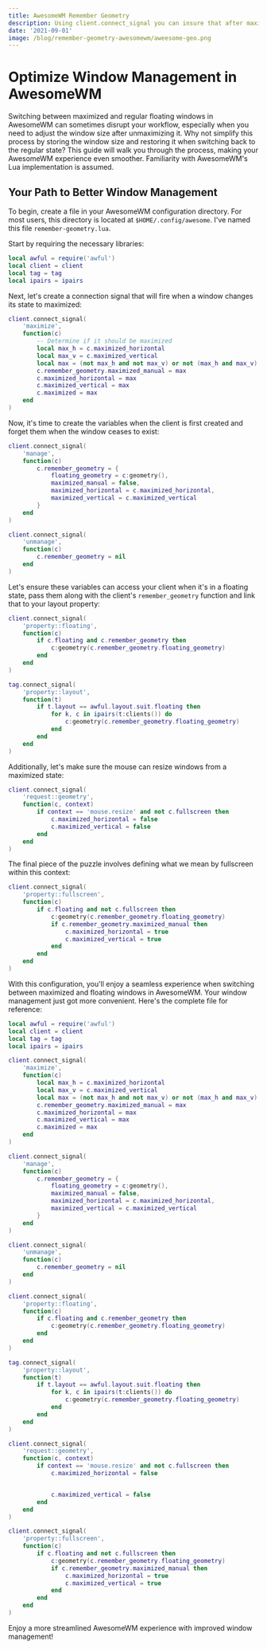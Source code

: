 ```yaml
---
title: AwesomeWM Remember Geometry
description: Using client.connect_signal you can insure that after maximizing a window, it will be restored to its original size and position. Doing this doesn't require much in terms of code but is a quality of life feature you'll be glad to have.
date: '2021-09-01'
image: /blog/remember-geometry-awesomewm/aweesome-geo.png
---
```

# Optimize Window Management in AwesomeWM

Switching between maximized and regular floating windows in AwesomeWM can sometimes disrupt your workflow, especially when you need to adjust the window size after unmaximizing it. Why not simplify this process by storing the window size and restoring it when switching back to the regular state? This guide will walk you through the process, making your AwesomeWM experience even smoother. Familiarity with AwesomeWM's Lua implementation is assumed.

## Your Path to Better Window Management

To begin, create a file in your AwesomeWM configuration directory. For most users, this directory is located at `$HOME/.config/awesome`. I've named this file `remember-geometry.lua`.

Start by requiring the necessary libraries:

```lua
local awful = require('awful')
local client = client
local tag = tag
local ipairs = ipairs
```

Next, let's create a connection signal that will fire when a window changes its state to maximized:

```lua
client.connect_signal(
    'maximize',
    function(c)
        -- Determine if it should be maximized
        local max_h = c.maximized_horizontal
        local max_v = c.maximized_vertical
        local max = (not max_h and not max_v) or not (max_h and max_v)
        c.remember_geometry.maximized_manual = max
        c.maximized_horizontal = max
        c.maximized_vertical = max
        c.maximized = max
    end
)
```

Now, it's time to create the variables when the client is first created and forget them when the window ceases to exist:

```lua
client.connect_signal(
    'manage',
    function(c)
        c.remember_geometry = {
            floating_geometry = c:geometry(),
            maximized_manual = false,
            maximized_horizontal = c.maximized_horizontal,
            maximized_vertical = c.maximized_vertical
        }
    end
)

client.connect_signal(
    'unmanage',
    function(c)
        c.remember_geometry = nil
    end
)
```

Let's ensure these variables can access your client when it's in a floating state, pass them along with the client's `remember_geometry` function and link that to your layout property:

```lua
client.connect_signal(
    'property::floating',
    function(c)
        if c.floating and c.remember_geometry then
            c:geometry(c.remember_geometry.floating_geometry)
        end
    end
)

tag.connect_signal(
    'property::layout',
    function(t)
        if t.layout == awful.layout.suit.floating then
            for k, c in ipairs(t:clients()) do
                c:geometry(c.remember_geometry.floating_geometry)
            end
        end
    end
)
```

Additionally, let's make sure the mouse can resize windows from a maximized state:

```lua
client.connect_signal(
    'request::geometry',
    function(c, context)
        if context == 'mouse.resize' and not c.fullscreen then
            c.maximized_horizontal = false
            c.maximized_vertical = false
        end
    end
)
```

The final piece of the puzzle involves defining what we mean by fullscreen within this context:

```lua
client.connect_signal(
    'property::fullscreen',
    function(c)
        if c.floating and not c.fullscreen then
            c:geometry(c.remember_geometry.floating_geometry)
            if c.remember_geometry.maximized_manual then
                c.maximized_horizontal = true
                c.maximized_vertical = true
            end
        end
    end
)
```

With this configuration, you'll enjoy a seamless experience when switching between maximized and floating windows in AwesomeWM. Your window management just got more convenient. Here's the complete file for reference:

```lua
local awful = require('awful')
local client = client
local tag = tag
local ipairs = ipairs

client.connect_signal(
    'maximize',
    function(c)
        local max_h = c.maximized_horizontal
        local max_v = c.maximized_vertical
        local max = (not max_h and not max_v) or not (max_h and max_v)
        c.remember_geometry.maximized_manual = max
        c.maximized_horizontal = max
        c.maximized_vertical = max
        c.maximized = max
    end
)

client.connect_signal(
    'manage',
    function(c)
        c.remember_geometry = {
            floating_geometry = c:geometry(),
            maximized_manual = false,
            maximized_horizontal = c.maximized_horizontal,
            maximized_vertical = c.maximized_vertical
        }
    end
)

client.connect_signal(
    'unmanage',
    function(c)
        c.remember_geometry = nil
    end
)

client.connect_signal(
    'property::floating',
    function(c)
        if c.floating and c.remember_geometry then
            c:geometry(c.remember_geometry.floating_geometry)
        end
    end
)

tag.connect_signal(
    'property::layout',
    function(t)
        if t.layout == awful.layout.suit.floating then
            for k, c in ipairs(t:clients()) do
                c:geometry(c.remember_geometry.floating_geometry)
            end
        end
    end
)

client.connect_signal(
    'request::geometry',
    function(c, context)
        if context == 'mouse.resize' and not c.fullscreen then
            c.maximized_horizontal = false


            c.maximized_vertical = false
        end
    end
)

client.connect_signal(
    'property::fullscreen',
    function(c)
        if c.floating and not c.fullscreen then
            c:geometry(c.remember_geometry.floating_geometry)
            if c.remember_geometry.maximized_manual then
                c.maximized_horizontal = true
                c.maximized_vertical = true
            end
        end
    end
)
```

Enjoy a more streamlined AwesomeWM experience with improved window management!
















































































































































































































































































































